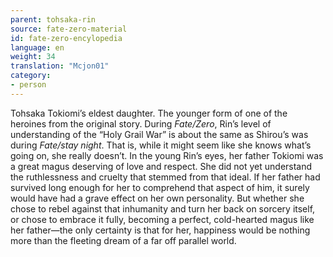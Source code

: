 ```yaml
---
parent: tohsaka-rin
source: fate-zero-material
id: fate-zero-encylopedia
language: en
weight: 34
translation: "Mcjon01"
category:
- person
---
```


Tohsaka Tokiomi’s eldest daughter. The younger form of one of the heroines from the original story.
During *Fate/Zero*, Rin’s level of understanding of the “Holy Grail War” is about the same as Shirou’s was during *Fate/stay night*. That is, while it might seem like she knows what’s going on, she really doesn’t.
In the young Rin’s eyes, her father Tokiomi was a great magus deserving of love and respect. She did not yet understand the ruthlessness and cruelty that stemmed from that ideal. If her father had survived long enough for her to comprehend that aspect of him, it surely would have had a grave effect on her own personality. But whether she chose to rebel against that inhumanity and turn her back on sorcery itself, or chose to embrace it fully, becoming a perfect, cold-hearted magus like her father—the only certainty is that for her, happiness would be nothing more than the fleeting dream of a far off parallel world.
